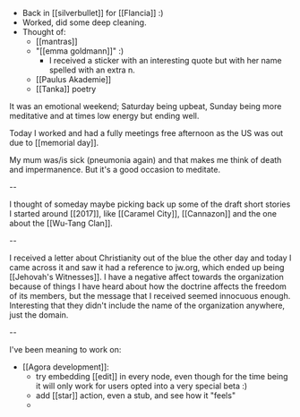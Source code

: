 - Back in [[silverbullet]] for [[Flancia]] :)
- Worked, did some deep cleaning.
- Thought of:
  - [[mantras]]
  - "[[emma goldmann]]" :)
    - I received a sticker with an interesting quote but with her name spelled with an extra n.
  - [[Paulus Akademie]]
  - [[Tanka]] poetry

It was an emotional weekend; Saturday being upbeat, Sunday being more meditative and at times low energy but ending well.

Today I worked and had a fully meetings free afternoon as the US was out due to [[memorial day]].

My mum was/is sick (pneumonia again) and that makes me think of death and impermanence. But it's a good occasion to meditate.

--

I thought of someday maybe picking back up some of the draft short stories I started around [[2017]], like [[Caramel City]], [[Cannazon]] and the one about the [[Wu-Tang Clan]].

--

I received a letter about Christianity out of the blue the other day and today I came across it and saw it had a reference to jw.org, which ended up being [[Jehovah's Witnesses]]. I have a negative affect towards the organization because of things I have heard about how the doctrine affects the freedom of its members, but the message that I received seemed innocuous enough. Interesting that they didn't include the name of the organization anywhere, just the domain.

--

I've been meaning to work on:

- [[Agora development]]:
  - try embedding [[edit]] in every node, even though for the time being it will only work for users opted into a very special beta :)
  - add [[star]] action, even a stub, and see how it "feels"
  - 